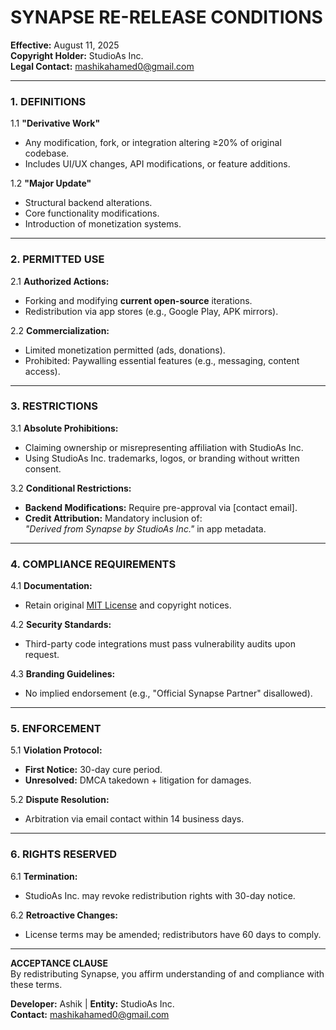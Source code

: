 # **SYNAPSE RE-RELEASE CONDITIONS**  
**Effective:** August 11, 2025  
**Copyright Holder:** StudioAs Inc.  
**Legal Contact:** [mashikahamed0@gmail.com](mailto:mashikahamed0@gmail.com)  

---

### **1. DEFINITIONS**  
1.1 **"Derivative Work"**  
   - Any modification, fork, or integration altering ≥20% of original codebase.  
   - Includes UI/UX changes, API modifications, or feature additions.  

1.2 **"Major Update"**  
   - Structural backend alterations.  
   - Core functionality modifications.  
   - Introduction of monetization systems.  

---

### **2. PERMITTED USE**  
2.1 **Authorized Actions:**  
   - Forking and modifying **current open-source** iterations.  
   - Redistribution via app stores (e.g., Google Play, APK mirrors).  

2.2 **Commercialization:**  
   - Limited monetization permitted (ads, donations).  
   - Prohibited: Paywalling essential features (e.g., messaging, content access).  

---

### **3. RESTRICTIONS**  
3.1 **Absolute Prohibitions:**  
   - Claiming ownership or misrepresenting affiliation with StudioAs Inc.  
   - Using StudioAs Inc. trademarks, logos, or branding without written consent.  

3.2 **Conditional Restrictions:**  
   - **Backend Modifications:** Require pre-approval via [contact email].  
   - **Credit Attribution:** Mandatory inclusion of:  
     *"Derived from Synapse by StudioAs Inc."* in app metadata.  

---

### **4. COMPLIANCE REQUIREMENTS**  
4.1 **Documentation:**  
   - Retain original [MIT License](https://github.com/StudioAsInc/synapse-android/blob/main/LICENCE.md) and copyright notices.  

4.2 **Security Standards:**  
   - Third-party code integrations must pass vulnerability audits upon request.  

4.3 **Branding Guidelines:**  
   - No implied endorsement (e.g., "Official Synapse Partner" disallowed).  

---

### **5. ENFORCEMENT**  
5.1 **Violation Protocol:**  
   - **First Notice:** 30-day cure period.  
   - **Unresolved:** DMCA takedown + litigation for damages.  

5.2 **Dispute Resolution:**  
   - Arbitration via email contact within 14 business days.  

---

### **6. RIGHTS RESERVED**  
6.1 **Termination:**  
   - StudioAs Inc. may revoke redistribution rights with 30-day notice.  

6.2 **Retroactive Changes:**  
   - License terms may be amended; redistributors have 60 days to comply.  

---

**ACCEPTANCE CLAUSE**  
By redistributing Synapse, you affirm understanding of and compliance with these terms.  

**Developer:** Ashik | **Entity:** StudioAs Inc.  
**Contact:** [mashikahamed0@gmail.com](mailto:mashikahamed0@gmail.com)